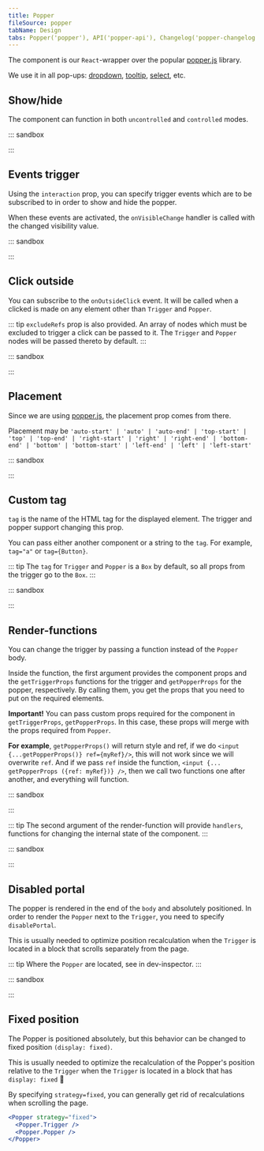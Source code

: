 ```yaml
---
title: Popper
fileSource: popper
tabName: Design
tabs: Popper('popper'), API('popper-api'), Changelog('popper-changelog')
---
```


The component is our `React`-wrapper over the popular [popper.js](https://popper.js.org/) library.

We use it in all pop-ups: [dropdown](/components/dropdown/), [tooltip](/components/tooltip/), [select](/components/select), etc.

## Show/hide

The component can function in both `uncontrolled` and `controlled` modes.

::: sandbox

<script lang="tsx">
import React, { useState } from 'react';
import Popper from '@semcore/ui/popper';
import { Flex } from '@semcore/ui/flex-box';

const style = { background: '#FFF', border: '1px solid black', padding: '10px' };

export default () => {
  const [visible, setVisible] = useState(false);

  const toggleVisible = () => {
    setVisible(!visible);
  };

  return (
    <Flex justifyContent='space-between'>
      <Popper visible={visible} onVisibleChange={toggleVisible}>
        <Popper.Trigger style={style}>Controlled</Popper.Trigger>
        <Popper.Popper style={style}>Attached content</Popper.Popper>
      </Popper>

      <Popper>
        <Popper.Trigger style={style} ml='auto'>
          Uncontrolled
        </Popper.Trigger>
        <Popper.Popper style={style}>Attached content</Popper.Popper>
      </Popper>
    </Flex>
  );
};
</script>

:::

## Events trigger

Using the `interaction` prop, you can specify trigger events which are to be subscribed to in order to show and hide the popper.

When these events are activated, the `onVisibleChange` handler is called with the changed visibility value.

::: sandbox

<script lang="tsx">
import React from 'react';
import Popper from '@semcore/ui/popper';

const style = { background: '#FFF', border: '1px solid black', padding: '20px' };

export default () => (
  <Popper interaction='hover'>
    <Popper.Trigger style={style}>Hover me pls</Popper.Trigger>
    <Popper.Popper style={style}>Attached content</Popper.Popper>
  </Popper>
);
</script>

:::

## Click outside

You can subscribe to the `onOutsideClick` event. It will be called when a clicked is made on any element other than `Trigger` and `Popper`.

::: tip
`excludeRefs` prop is also provided. An array of nodes which must be excluded to trigger a click can be passed to it. The `Trigger` and `Popper` nodes will be passed thereto by default.
:::

::: sandbox

<script lang="tsx">
import React from 'react';
import Popper from '@semcore/ui/popper';

const style = { background: '#FFF', border: '1px solid black', padding: '20px' };

export default () => (
  <Popper
    onOutsideClick={() => {
      // cancel hide popper
      return false;
    }}
  >
    <Popper.Trigger style={style}>Click me pls</Popper.Trigger>
    <Popper.Popper style={style}>Attached content</Popper.Popper>
  </Popper>
);
</script>

:::

## Placement

Since we are using [popper.js](https://popper.js.org/), the placement prop comes from there.

Placement may be `'auto-start' | 'auto' | 'auto-end' | 'top-start' | 'top' | 'top-end' | 'right-start' | 'right' | 'right-end' | 'bottom-end' | 'bottom' | 'bottom-start' | 'left-end' | 'left' | 'left-start'`

::: sandbox

<script lang="tsx">
import React from 'react';
import { Box } from '@semcore/ui/flex-box';
import Popper from '@semcore/ui/popper';
import Button from '@semcore/ui/button';

const style = { background: '#FFF', border: '1px solid black', padding: '20px' };

const styleBox = {
  display: 'grid',
  gridTemplateRows: '1fr 1fr 1fr',
  gridTemplateColumns: '1fr 1fr 1fr',
  gridGap: '2vw',
  padding: '60px',
};

export default () => (
  <Box style={styleBox}>
    <Popper placement='top-start' interaction='hover'>
      <Popper.Trigger w='100px' tag={Button}>
        TOP START
      </Popper.Trigger>
      <Popper.Popper style={style}>Attached content</Popper.Popper>
    </Popper>
    <Popper placement='top' interaction='hover'>
      <Popper.Trigger w='100px' tag={Button}>
        TOP
      </Popper.Trigger>
      <Popper.Popper style={style}>Attached content</Popper.Popper>
    </Popper>
    <Popper placement='top-end' interaction='hover'>
      <Popper.Trigger w='100px' tag={Button}>
        TOP END
      </Popper.Trigger>
      <Popper.Popper style={style}>Attached content</Popper.Popper>
    </Popper>

    <Popper placement='left-start' interaction='hover'>
      <Popper.Trigger w='100px' tag={Button}>
        LEFT START
      </Popper.Trigger>
      <Popper.Popper style={style}>Attached content</Popper.Popper>
    </Popper>
    <div />
    <Popper placement='right-start' interaction='hover'>
      <Popper.Trigger w='100px' tag={Button}>
        RIGHT START
      </Popper.Trigger>
      <Popper.Popper style={style}>Attached content</Popper.Popper>
    </Popper>

    <Popper placement='left' interaction='hover'>
      <Popper.Trigger w='100px' tag={Button}>
        LEFT
      </Popper.Trigger>
      <Popper.Popper style={style}>Attached content</Popper.Popper>
    </Popper>
    <div />
    <Popper placement='right' interaction='hover'>
      <Popper.Trigger w='100px' tag={Button}>
        RIGHT
      </Popper.Trigger>
      <Popper.Popper style={style}>Attached content</Popper.Popper>
    </Popper>

    <Popper placement='left-end' interaction='hover'>
      <Popper.Trigger w='100px' tag={Button}>
        LEFT END
      </Popper.Trigger>
      <Popper.Popper style={style}>Attached content</Popper.Popper>
    </Popper>
    <div />
    <Popper placement='right-end' interaction='hover'>
      <Popper.Trigger w='100px' tag={Button}>
        RIGHT END
      </Popper.Trigger>
      <Popper.Popper style={style}>Attached content</Popper.Popper>
    </Popper>

    <Popper placement='bottom-start' interaction='hover'>
      <Popper.Trigger w='100px' tag={Button}>
        BOTTOM START
      </Popper.Trigger>
      <Popper.Popper style={style}>Attached content</Popper.Popper>
    </Popper>
    <Popper placement='bottom' interaction='hover'>
      <Popper.Trigger w='100px' tag={Button}>
        BOTTOM
      </Popper.Trigger>
      <Popper.Popper style={style}>Attached content</Popper.Popper>
    </Popper>
    <Popper placement='bottom-end' interaction='hover'>
      <Popper.Trigger w='100px' tag={Button}>
        BOTTOM END
      </Popper.Trigger>
      <Popper.Popper style={style}>Attached content</Popper.Popper>
    </Popper>
  </Box>
);
</script>

:::

## Custom tag

`tag` is the name of the HTML tag for the displayed element. The trigger and popper support changing this prop.

You can pass either another component or a string to the `tag`. For example, `tag="a"` or `tag={Button}`.

::: tip
The `tag` for `Trigger` and `Popper` is a `Box` by default, so all props from the trigger go to the `Box`.
:::

::: sandbox

<script lang="tsx">
import React from 'react';
import Popper from '@semcore/ui/popper';
import Button from '@semcore/ui/button';
import HamburgerM from '@semcore/ui/icon/Hamburger/m';

const style = { background: '#FFF', border: '1px solid black', padding: '20px' };

export default () => (
  <Popper>
    <Popper.Trigger tag={Button}>
      <Button.Addon>
        <HamburgerM />
      </Button.Addon>
    </Popper.Trigger>
    <Popper.Popper style={style}>Attached content</Popper.Popper>
  </Popper>
);
</script>

:::

## Render-functions

You can change the trigger by passing a function instead of the `Popper` body.

Inside the function, the first argument provides the component props and the `getTriggerProps` functions for the trigger and `getPopperProps` for the popper, respectively. By calling them, you get the props that you need to put on the required elements.

**Important!** You can pass custom props required for the component in `getTriggerProps`, `getPopperProps`. In this case, these props will merge with the props required from `Popper`.

**For example**, `getPopperProps()` will return style and ref, if we do `<input {...getPopperProps()} ref={myRef}/>`, this will not work since we will overwrite `ref`. And if we pass `ref` inside the function, `<input {... getPopperProps ({ref: myRef})} />`, then we call two functions one after another, and everything will function.

::: sandbox

<script lang="tsx">
import React from 'react';
import Popper from '@semcore/ui/popper';

const style = { background: '#FFF', border: '1px solid black', padding: '20px' };

export default () => (
  <Popper interaction='focus'>
    {({ getTriggerProps }) => (
      <>
        <input {...getTriggerProps({ placeholder: 'My custom trigger' })} />
        <Popper.Popper style={style}>Attached content</Popper.Popper>
      </>
    )}
  </Popper>
);
</script>

:::

::: tip
The second argument of the render-function will provide `handlers`, functions for changing the internal state of the component.
:::

::: sandbox

<script lang="tsx">
import React from 'react';
import Button from '@semcore/ui/button';
import Popper from '@semcore/ui/popper';

const style = { background: '#FFF', border: '1px solid black', padding: '20px' };

export default () => (
  <Popper>
    {(props, handlers) => {
      // function for managing the visibility state of Popper.Popper
      const { visible } = handlers;

      return (
        <>
          <Button onClick={() => visible(true)} mr={4}>
            Open popper
          </Button>
          <Popper.Trigger style={style}>Attach trigger</Popper.Trigger>
          <Popper.Popper style={style}>
            <p>Attached content</p>
            <Button onClick={() => visible(false)}>Close popper</Button>
          </Popper.Popper>
        </>
      );
    }}
  </Popper>
);
</script>

:::

## Disabled portal

The popper is rendered in the end of the `body` and absolutely positioned. In order to render the `Popper` next to the `Trigger`, you need to specify `disablePortal`.

This is usually needed to optimize position recalculation when the `Trigger` is located in a block that scrolls separately from the page.

::: tip
Where the `Popper` are located, see in dev-inspector.
:::

::: sandbox

<script lang="tsx">
import React from 'react';
import Popper from '@semcore/ui/popper';
import Button from '@semcore/ui/button';

const style = { background: '#FFF', border: '1px solid black', padding: '20px' };

export default () => (
  <>
    <Popper disablePortal>
      <Popper.Trigger tag={Button} mr={8}>
        disablePortal=true
      </Popper.Trigger>
      <Popper.Popper style={style}>disablePortal=true</Popper.Popper>
    </Popper>
    <Popper>
      <Popper.Trigger tag={Button}>disablePortal=false</Popper.Trigger>
      <Popper.Popper style={style}>disablePortal=false</Popper.Popper>
    </Popper>
  </>
);
</script>

:::

## Fixed position

The Popper is positioned absolutely, but this behavior can be changed to fixed position `(display: fixed)`.

This is usually needed to optimize the recalculation of the Popper's position relative to the `Trigger` when the `Trigger` is located in a block that has `display: fixed` 🤯

By specifying `strategy=fixed`, you can generally get rid of recalculations when scrolling the page.

```jsx
<Popper strategy="fixed">
  <Popper.Trigger />
  <Popper.Popper />
</Popper>
```

